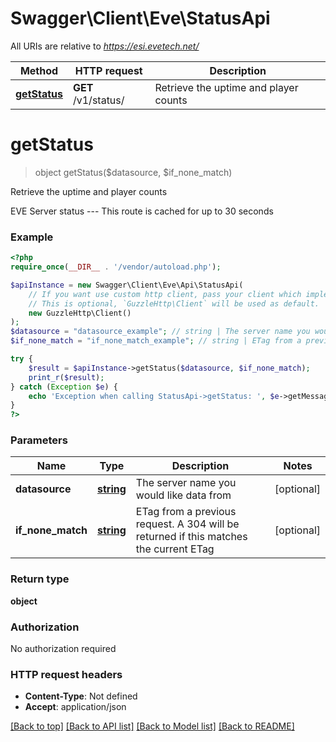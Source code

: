 # Swagger\Client\Eve\StatusApi

All URIs are relative to *https://esi.evetech.net/*

Method | HTTP request | Description
------------- | ------------- | -------------
[**getStatus**](StatusApi.md#getStatus) | **GET** /v1/status/ | Retrieve the uptime and player counts

# **getStatus**
> object getStatus($datasource, $if_none_match)

Retrieve the uptime and player counts

EVE Server status  ---  This route is cached for up to 30 seconds

### Example
```php
<?php
require_once(__DIR__ . '/vendor/autoload.php');

$apiInstance = new Swagger\Client\Eve\Api\StatusApi(
    // If you want use custom http client, pass your client which implements `GuzzleHttp\ClientInterface`.
    // This is optional, `GuzzleHttp\Client` will be used as default.
    new GuzzleHttp\Client()
);
$datasource = "datasource_example"; // string | The server name you would like data from
$if_none_match = "if_none_match_example"; // string | ETag from a previous request. A 304 will be returned if this matches the current ETag

try {
    $result = $apiInstance->getStatus($datasource, $if_none_match);
    print_r($result);
} catch (Exception $e) {
    echo 'Exception when calling StatusApi->getStatus: ', $e->getMessage(), PHP_EOL;
}
?>
```

### Parameters

Name | Type | Description  | Notes
------------- | ------------- | ------------- | -------------
 **datasource** | [**string**](../Model/.md)| The server name you would like data from | [optional]
 **if_none_match** | [**string**](../Model/.md)| ETag from a previous request. A 304 will be returned if this matches the current ETag | [optional]

### Return type

**object**

### Authorization

No authorization required

### HTTP request headers

 - **Content-Type**: Not defined
 - **Accept**: application/json

[[Back to top]](#) [[Back to API list]](../../README.md#documentation-for-api-endpoints) [[Back to Model list]](../../README.md#documentation-for-models) [[Back to README]](../../README.md)

